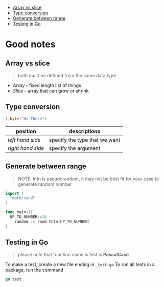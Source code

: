- [Array vs slice](#array-vs-slice)
- [Type conversion](#type-conversion)
- [Generate between range](#generate-between-range)
- [Testing in Go](#testing-in-go)

# Good notes

## Array vs slice

> both must be defined from the same data type

- _Array_ - fixed length list of things
- _Slice_ - array that can grow or shrink

## Type conversion

```go
[]byte("Hi There")
```

| position          | descriptions                  |
| ----------------- | ----------------------------- |
| _left hand side_  | specify the type that we want |
| _right hand side_ | specify the argument          |

## Generate between range

> NOTE: Intn is pseudorandom, it may not be best fit for your case to generate random number

```go
import (
  "math/rand"
)

func main(){
  UP_TO_NUMBER:=10
	random := rand.Intn(UP_TO_NUMBER)
}
```

## Testing in Go

> please note that function name is test is **PascalCase**

To make a test, create a new file ending in `_test.go`
To run all tests in a package, run the command

```go
go test
```
